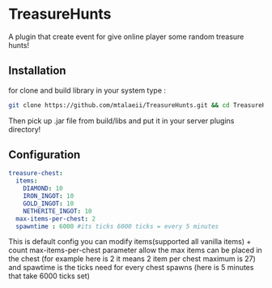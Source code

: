 # TreasureHunts

A plugin that create event for give online player some random treasure hunts!


## Installation
for clone and build library in your system type :
```bash
git clone https://github.com/mtalaeii/TreasureHunts.git && cd TreasureHunts && gradlew build

```
Then pick up .jar file from build/libs and put it in your server plugins directory!

## Configuration
```yaml
treasure-chest:
  items:
    DIAMOND: 10
    IRON_INGOT: 10
    GOLD_INGOT: 10
    NETHERITE_INGOT: 10
  max-items-per-chest: 2
  spawntime : 6000 #its ticks 6000 ticks = every 5 minutes

```
This is default config you can modify items(supported all vanilla items) + count
max-items-per-chest parameter allow the max items can be placed in the chest (for example here is 2 it means 2 item per chest maximum is 27)
and spawtime is the ticks need for every chest spawns (here is 5 minutes that take 6000 ticks set)